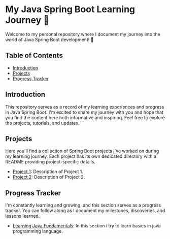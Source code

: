 # My Java Spring Boot Learning Journey 🚀

Welcome to my personal repository where I document my journey into the world of Java Spring Boot development! 🌱

## Table of Contents

- [Introduction](#introduction)
- [Projects](#projects)
- [Progress Tracker](#progress-tracker)

## Introduction

This repository serves as a record of my learning experiences and progress in Java Spring Boot. I'm excited to share my journey with you and hope that you find the content here both informative and inspiring. Feel free to explore the projects, tutorials, and updates.

## Projects

Here you'll find a collection of Spring Boot projects I've worked on during my learning journey. Each project has its own dedicated directory with a README providing project-specific details.

- [Project 1](./projects/project1/): Description of Project 1.
- [Project 2](./projects/project2/): Description of Project 2.


## Progress Tracker

I'm constantly learning and growing, and this section serves as a progress tracker. You can follow along as I document my milestones, discoveries, and lessons learned.

- [Learning Java Fundamentals](./learn-java-fundamentals): In this section i try to learn basics in java programming language.
